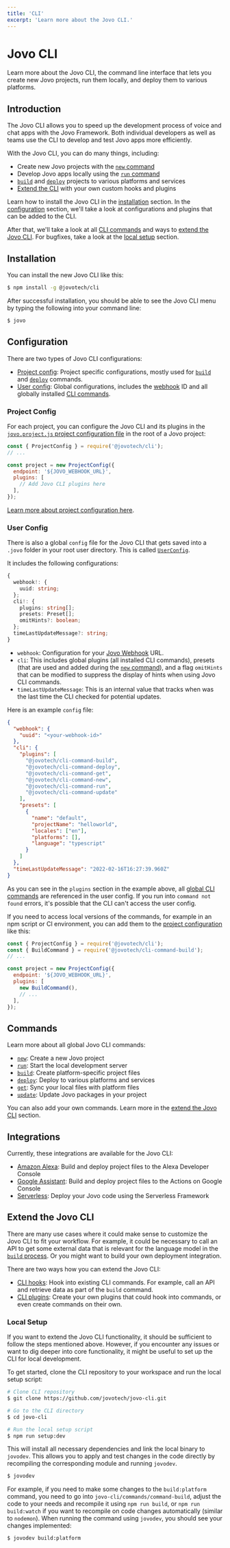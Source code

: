 ```yaml
---
title: 'CLI'
excerpt: 'Learn more about the Jovo CLI.'
---
```


# Jovo CLI

Learn more about the Jovo CLI, the command line interface that lets you create new Jovo projects, run them locally, and deploy them to various platforms.

## Introduction

The Jovo CLI allows you to speed up the development process of voice and chat apps with the Jovo Framework. Both individual developers as well as teams use the CLI to develop and test Jovo apps more efficiently.

With the Jovo CLI, you can do many things, including:

- Create new Jovo projects with the [`new` command](https://www.jovo.tech/docs/new-command)
- Develop Jovo apps locally using the [`run` command](https://www.jovo.tech/docs/run-command)
- [`build`](https://www.jovo.tech/docs/build-command) and [`deploy`](https://www.jovo.tech/docs/deploy-command) projects to various platforms and services
- [Extend the CLI](#extend-the-jovo-cli) with your own custom hooks and plugins

Learn how to install the Jovo CLI in the [installation](#installation) section. In the [configuration](#configuration) section, we'll take a look at configurations and plugins that can be added to the CLI.

After that, we'll take a look at all [CLI commands](#commands) and ways to [extend the Jovo CLI](#extend-the-jovo-cli). For bugfixes, take a look at the [local setup](#local-setup) section.

## Installation

You can install the new Jovo CLI like this:

```sh
$ npm install -g @jovotech/cli
```

After successful installation, you should be able to see the Jovo CLI menu by typing the following into your command line:

```sh
$ jovo
```

## Configuration

There are two types of Jovo CLI configurations:

- [Project config](#project-config): Project specific configurations, mostly used for [`build`](https://www.jovo.tech/docs/build-command) and [`deploy`](https://www.jovo.tech/docs/deploy-command) commands.
- [User config](#user-config): Global configurations, includes the [webhook](https://www.jovo.tech/docs/webhook) ID and all globally installed [CLI commands](#commands).

### Project Config

For each project, you can configure the Jovo CLI and its plugins in the [`jovo.project.js` project configuration file](https://www.jovo.tech/docs/project-config) in the root of a Jovo project:

```js
const { ProjectConfig } = require('@jovotech/cli');
// ...

const project = new ProjectConfig({
  endpoint: '${JOVO_WEBHOOK_URL}',
  plugins: [
    // Add Jovo CLI plugins here
  ],
});
```

[Learn more about project configuration here](https://www.jovo.tech/docs/project-config).

### User Config

There is also a global `config` file for the Jovo CLI that gets saved into a `.jovo` folder in your root user directory. This is called [`UserConfig`](https://github.com/jovotech/jovo-cli/blob/v4/latest/core/src/UserConfig.ts).

It includes the following configurations:

```typescript
{
  webhook!: {
    uuid: string;
  };
  cli!: {
    plugins: string[];
    presets: Preset[];
    omitHints?: boolean;
  };
  timeLastUpdateMessage?: string;
}
```

- `webhook`: Configuration for your [Jovo Webhook](https://www.jovo.tech/docs/webhook) URL.
- `cli`: This includes global plugins (all installed CLI commands), presets (that are used and added during the [`new` command](https://www.jovo.tech/docs/new-command)), and a flag `omitHints` that can be modified to suppress the display of hints when using Jovo CLI commands.
- `timeLastUpdateMessage`: This is an internal value that tracks when was the last time the CLI checked for potential updates.

Here is an example `config` file:

```json
{
  "webhook": {
    "uuid": "<your-webhook-id>"
  },
  "cli": {
    "plugins": [
      "@jovotech/cli-command-build",
      "@jovotech/cli-command-deploy",
      "@jovotech/cli-command-get",
      "@jovotech/cli-command-new",
      "@jovotech/cli-command-run",
      "@jovotech/cli-command-update"
    ],
    "presets": [
      {
        "name": "default",
        "projectName": "helloworld",
        "locales": ["en"],
        "platforms": [],
        "language": "typescript"
      }
    ]
  },
  "timeLastUpdateMessage": "2022-02-16T16:27:39.960Z"
}
```

As you can see in the `plugins` section in the example above, all [global CLI commands](#commands) are referenced in the user config. If you run into `command not found` errors, it's possible that the CLI can't access the user config.

If you need to access local versions of the commands, for example in an npm script or CI environment, you can add them to the [project configuration](#project-config) like this:

```js
const { ProjectConfig } = require('@jovotech/cli');
const { BuildCommand } = require('@jovotech/cli-command-build');
// ...

const project = new ProjectConfig({
  endpoint: '${JOVO_WEBHOOK_URL}',
  plugins: [
    new BuildCommand(),
    // ...
  ],
});
```

## Commands

Learn more about all global Jovo CLI commands:

- [`new`](https://www.jovo.tech/docs/new-command): Create a new Jovo project
- [`run`](https://www.jovo.tech/docs/run-command): Start the local development server
- [`build`](https://www.jovo.tech/docs/build-command): Create platform-specific project files
- [`deploy`](https://www.jovo.tech/docs/deploy-command): Deploy to various platforms and services
- [`get`](https://www.jovo.tech/docs/get-command): Sync your local files with platform files
- [`update`](https://www.jovo.tech/docs/update-command): Update Jovo packages in your project

You can also add your own commands. Learn more in the [extend the Jovo CLI](#extend-the-jovo-cli) section.

## Integrations

Currently, these integrations are available for the Jovo CLI:

- [Amazon Alexa](https://www.jovo.tech/marketplace/platform-alexa/project-config): Build and deploy project files to the Alexa Developer Console
- [Google Assistant](https://www.jovo.tech/marketplace/platform-googleassistant/project-config): Build and deploy project files to the Actions on Google Console
- [Serverless](https://www.jovo.tech/marketplace/target-lex): Deploy your Jovo code using the Serverless Framework

## Extend the Jovo CLI

There are many use cases where it could make sense to customize the Jovo CLI to fit your workflow. For example, it could be necessary to call an API to get some external data that is relevant for the language model in the [`build` process](https://www.jovo.tech/docs/build-command). Or you might want to build your own deployment integration.

There are two ways how you can extend the Jovo CLI:

- [CLI hooks](https://www.jovo.tech/docs/project-config#hooks): Hook into existing CLI commands. For example, call an API and retrieve data as part of the `build` command.
- [CLI plugins](https://www.jovo.tech/docs/cli-plugins): Create your own plugins that could hook into commands, or even create commands on their own.

### Local Setup

If you want to extend the Jovo CLI functionality, it should be sufficient to follow the steps mentioned above. However, if you encounter any issues or want to dig deeper into core functionality, it might be useful to set up the CLI for local development.

To get started, clone the CLI repository to your workspace and run the local setup script:

```sh
# Clone CLI repository
$ git clone https://github.com/jovotech/jovo-cli.git

# Go to the CLI directory
$ cd jovo-cli

# Run the local setup script
$ npm run setup:dev
```

This will install all necessary dependencies and link the local binary to `jovodev`. This allows you to apply and test changes in the code directly by recompiling the corresponding module and running `jovodev`.

```sh
$ jovodev
```

For example, if you need to make some changes to the `build:platform` command, you need to go into `jovo-cli/commands/command-build`, adjust the code to your needs and recompile it using `npm run build`, or `npm run build:watch` if you want to recompile on code changes automatically (similar to `nodemon`). When running the command using `jovodev`, you should see your changes implemented:

```sh
$ jovodev build:platform
```
